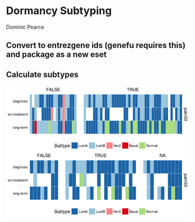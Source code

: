 Dormancy Subtyping
================
Dominic Pearce

Convert to entrezgene ids (genefu requires this) and package as a new eset
--------------------------------------------------------------------------

Calculate subtypes
------------------

<img src="subtyping-codeless_files/figure-markdown_github-ascii_identifiers/unnamed-chunk-5-1.png" style="display: block; margin: auto;" />
